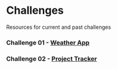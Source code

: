 # Challenges
Resources for current and past challenges

### Challenge 01 - [Weather App](./Challenge01/Challenge01.md)
### Challenge 02 - [Project Tracker](./Challenge02/Challenge02.md)
